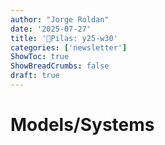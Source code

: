 ```yaml
---
author: "Jorge Roldan"
date: '2025-07-27'
title: '🔋Pilas: y25-w30'
categories: ['newsletter']
ShowToc: true
ShowBreadCrumbs: false
draft: true
---
```


# Models/Systems
